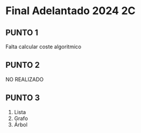 # Final Adelantado 2024 2C 

## PUNTO 1
Falta calcular coste algoritmico
## PUNTO 2
NO REALIZADO
## PUNTO 3

1. Lista
2. Grafo
3. Árbol
